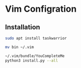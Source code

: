 # Vim Configration

## Installation

```sh
sudo apt install taskwarrior
```

```sh
mv bin ~/.vim
```

```sh
~/.vim/bundle/YouCompleteMe
python3 install.py --all
```
